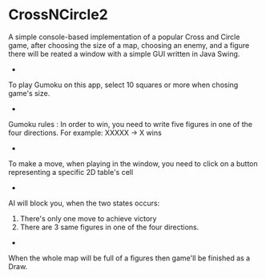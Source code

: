 # CrossNCircle2
A simple console-based implementation of a popular Cross and Circle game, after choosing the size of a map, choosing an enemy, and a figure there will be reated a window with a simple GUI written in Java Swing.


+
To play Gumoku on this app, select 10 squares or more when chosing game's size.


+
Gumoku rules :
In order to win, you need to write five figures in one of the four directions. For example: XXXXX -> X wins


+
To make a move, when playing in the window, you need to click on a button representing a specific 2D table's cell

+
AI will block you, when the two states occurs:
1) There's only one move to achieve victory
2) There are 3 same figures in one of the four directions.

+
When the whole map will be full of a figures then game'll be finished as a Draw.
